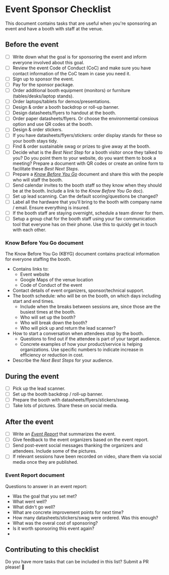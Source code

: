 # Event Sponsor Checklist

This document contains tasks that are useful when you're sponsoring an event and have a booth with staff at the venue.

## Before the event

- [ ] Write down what the goal is for sponsoring the event and inform everyone involved about this goal.
- [ ] Review the event Code of Conduct (CoC) and make sure you have contact information of the CoC team in case you need it.
- [ ] Sign up to sponsor the event.
- [ ] Pay for the sponsor package.
- [ ] Order additional booth equipment (monitors) or furniture (tables/desks/laptop stands).
- [ ] Order laptops/tablets for demos/presentations.
- [ ] Design & order a booth backdrop or roll-up banner.
- [ ] Design datasheets/flyers to handout at the booth.
- [ ] Order paper datasheets/flyers. Or choose the environmental consious option and use QR codes at the booth.
- [ ] Design & order stickers.
- [ ] If you have datasheets/flyers/stickers: order display stands for these so your booth stays tidy.
- [ ] Find & order sustainable swag or prizes to give away at the booth.
- [ ] Decide what is the _Best Next Step_ for a booth visitor once they talked to you? Do you point them to your website, do you want them to book a meeting? Prepare a document with QR codes or create an online form to facilitate these _Best Next Steps_.
- [ ] Prepare a [_Know Before You Go_](#know-before-you-go-document) document and share this with the people who will staff the booth.
- [ ] Send calendar invites to the booth staff so they know when they should be at the booth. Include a link to the _Know Before You Go_ doc).
- [ ] Set up lead scanning. Can the default scoring/questions be changed?
- [ ] Label all the hardware that you'll bring to the booth with company name / email. Ensure everything is insured.
- [ ] If the booth staff are staying overnight, schedule a team dinner for them.
- [ ] Setup a group chat for the booth staff using your fav communication tool that everyone has on their phone. Use this to quickly get in touch with each other.

### Know Before You Go document

The Know Before You Go (KBYG) document contains practical information for everyone staffing the booth.

- Contains links to:
  - Event website
  - Google Maps of the venue location
  - Code of Conduct of the event
- Contact details of event organizers, sponsor/technical support.
- The booth schedule: who will be on the booth, on which days including start and end times.
  - Include when the breaks between sessions are, since those are the busiest times at the booth.
  - Who will set up the booth?
  - Who will break down the booth?
  - Who will pick up and return the lead scanner?
- How to start a conversation when attendees stop by the booth.
  - Questions to find out if the attendee is part of your target audience.
  - Concrete examples of how your product/service is helping organizations. Use specific numbers to indicate increase in efficiency or reduction in cost.
- Describe the _Next Best Steps_ for your audience.

## During the event

- [ ] Pick up the lead scanner.
- [ ] Set up the booth backdrop / roll-up banner.
- [ ] Prepare the booth with datasheets/flyers/stickers/swag.
- [ ] Take lots of pictures. Share these on social media.

## After the event

- [ ] Write an [_Event Report_](#event-report-document) that summarizes the event.
- [ ] Give feedback to the event organizers based on the event report.
- [ ] Send post-event social messages thanking the organizers and attendees. Include some of the pictures.
- [ ] If relevant sessions have been recorded on video, share them via social media once they are published.

### Event Report document

Questions to answer in an event report:

- Was the goal that you set met?
- What went well?
- What didn't go well?
- What are concrete improvement points for next time?
- How many datasheets/stickers/swag were ordered. Was this enough?
- What was the overal cost of sponsoring?
- Is it worth sponsoring this event again?
- 

## Contributing to this checklist

Do you have more tasks that can be included in this list? Submit a PR please! 🙏
